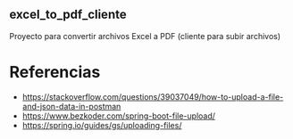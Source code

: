 ## excel_to_pdf_cliente

Proyecto para convertir archivos Excel a PDF (cliente para subir archivos)

# Referencias

- https://stackoverflow.com/questions/39037049/how-to-upload-a-file-and-json-data-in-postman
- https://www.bezkoder.com/spring-boot-file-upload/
- https://spring.io/guides/gs/uploading-files/

